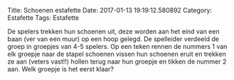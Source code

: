 Title: Schoenen estafette
Date: 2017-01-13 19:19:12.580892
Category: Estafette
Tags: Estafette

De spelers trekken hun schoenen uit, deze worden aan het eind van een baan (ver van een muur) op een hoop gelegd. De spelleider verdeeld de groep in groepjes van 4-5 spelers. Op een teken rennen de nummers 1 van elk groepje naar de stapel schoenen vissen hun schoenen eruit en trekken ze aan (veters vast!!) hollen terug naar hun groepje en tikken de nummer 2 aan. Welk groepje is het eerst klaar?